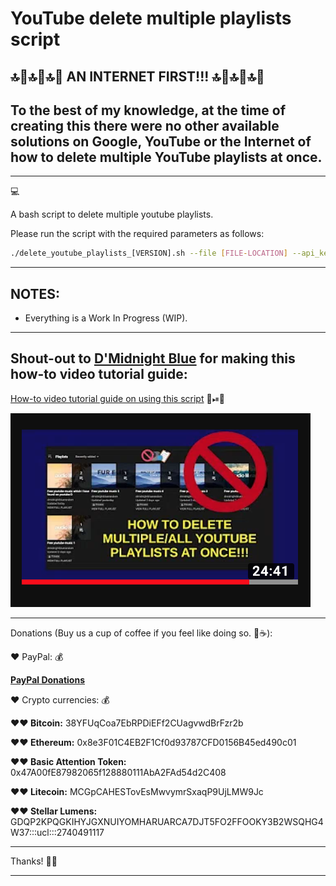 # YouTube delete multiple playlists script

## 🔝💯🔝💯🔝💯 AN INTERNET FIRST!!! 🔝💯🔝💯🔝💯 

## To the best of my knowledge, at the time of creating this there were no other available solutions on Google, YouTube or the Internet of how to delete multiple YouTube playlists at once.

----
💻

A bash script to delete multiple youtube playlists.


Please run the script with the required parameters as follows:

```bash
./delete_youtube_playlists_[VERSION].sh --file [FILE-LOCATION] --api_key [API-KEY] --authorization [AUTHORIZATION_TOKEN]
```
----

## NOTES:

- Everything is a Work In Progress (WIP).

----

## Shout-out to [D'Midnight Blue](https://www.youtube.com/channel/UCb5VRC39PqUgq8lMB1CQq3A) for making this how-to video tutorial guide:

[How-to video tutorial guide on using this script](https://www.youtube.com/watch?v=Gp1H0YBhoRQ) 👀⏯🎥

[![Watch the video](./Screenshot-2020-06-27-2340.png)](https://www.youtube.com/watch?v=Gp1H0YBhoRQ)

----

Donations (Buy us a cup of coffee if you feel like doing so. 🙂☕️): 

♥︎ PayPal: 💰

__[PayPal Donations](https://www.paypal.com/cgi-bin/webscr?cmd=_s-xclick&hosted_button_id=C3SNQ4CRSAM3Q&source=url)__

♥︎ Crypto currencies: 💰

__♥︎♥︎ Bitcoin:__ 38YFUqCoa7EbRPDiEFf2CUagvwdBrFzr2b

__♥︎♥︎ Ethereum:__ 0x8e3F01C4EB2F1Cf0d93787CFD0156B45ed490c01

__♥︎♥︎ Basic Attention Token:__ 0x47A00fE87982065f128880111AbA2FAd54d2C408

__♥︎♥︎ Litecoin:__ MCGpCAHESTovEsMwvymrSxaqP9UjLMW9Jc

__♥︎♥︎ Stellar Lumens:__ GDQP2KPQGKIHYJGXNUIYOMHARUARCA7DJT5FO2FFOOKY3B2WSQHG4W37:::ucl:::2740491117

----
Thanks! 🙂🙏

----

